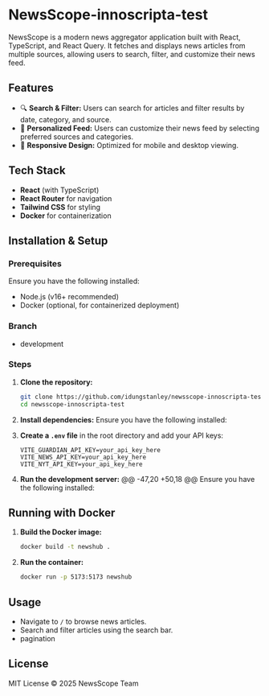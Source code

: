 # NewsScope-innoscripta-test
NewsScope is a modern news aggregator application built with React, TypeScript, and React Query. It fetches and displays news articles from multiple sources, allowing users to search, filter, and customize their news feed.
## Features
- 🔍 **Search & Filter:** Users can search for articles and filter results by date, category, and source.
- 📌 **Personalized Feed:** Users can customize their news feed by selecting preferred sources and categories.
- 📱 **Responsive Design:** Optimized for mobile and desktop viewing.

## Tech Stack
- **React** (with TypeScript)
- **React Router** for navigation
- **Tailwind CSS** for styling
- **Docker** for containerization
  
## Installation & Setup
### Prerequisites
Ensure you have the following installed:
- Node.js (v16+ recommended)
- Docker (optional, for containerized deployment)

### Branch
- development
  
### Steps
1. **Clone the repository:**
   ```sh
   git clone https://github.com/idungstanley/newsscope-innoscripta-test.git
   cd newsscope-innoscripta-test
   ```

2. **Install dependencies:**
  Ensure you have the following installed:

3. **Create a `.env` file** in the root directory and add your API keys:
   ```env
   VITE_GUARDIAN_API_KEY=your_api_key_here
   VITE_NEWS_API_KEY=your_api_key_here
   VITE_NYT_API_KEY=your_api_key_here
   ```

4. **Run the development server:**
	@@ -47,20 +50,18 @@ Ensure you have the following installed:
## Running with Docker
1. **Build the Docker image:**
   ```sh
   docker build -t newshub .
   ```
2. **Run the container:**
   ```sh
   docker run -p 5173:5173 newshub
   ```

## Usage
- Navigate to `/` to browse news articles.
- Search and filter articles using the search bar.
- pagination


## License
MIT License © 2025 NewsScope Team

